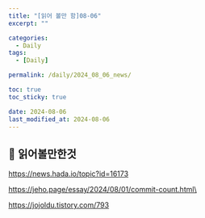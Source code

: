 ```yaml
---
title: "[읽어 볼만 함]08-06"
excerpt: ""

categories:
  - Daily
tags:
  - [Daily]

permalink: /daily/2024_08_06_news/

toc: true
toc_sticky: true

date: 2024-08-06
last_modified_at: 2024-08-06
---
```


## 🦥  읽어볼만한것



https://news.hada.io/topic?id=16173

https://jeho.page/essay/2024/08/01/commit-count.html\

https://jojoldu.tistory.com/793